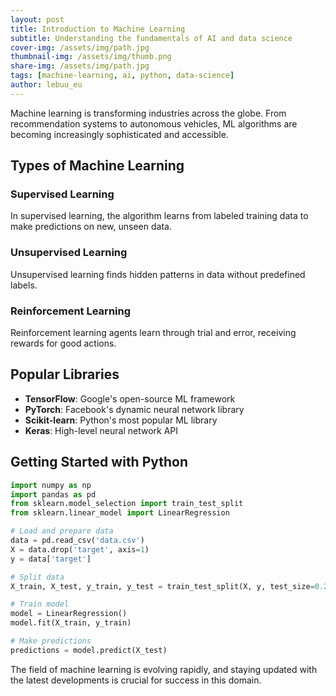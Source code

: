 ```yaml
---
layout: post
title: Introduction to Machine Learning
subtitle: Understanding the fundamentals of AI and data science
cover-img: /assets/img/path.jpg
thumbnail-img: /assets/img/thumb.png
share-img: /assets/img/path.jpg
tags: [machine-learning, ai, python, data-science]
author: lebuu_eu
---
```


Machine learning is transforming industries across the globe. From recommendation systems to autonomous vehicles, ML algorithms are becoming increasingly sophisticated and accessible.

## Types of Machine Learning

### Supervised Learning
In supervised learning, the algorithm learns from labeled training data to make predictions on new, unseen data.

### Unsupervised Learning
Unsupervised learning finds hidden patterns in data without predefined labels.

### Reinforcement Learning
Reinforcement learning agents learn through trial and error, receiving rewards for good actions.

## Popular Libraries

- **TensorFlow**: Google's open-source ML framework
- **PyTorch**: Facebook's dynamic neural network library
- **Scikit-learn**: Python's most popular ML library
- **Keras**: High-level neural network API

## Getting Started with Python

```python
import numpy as np
import pandas as pd
from sklearn.model_selection import train_test_split
from sklearn.linear_model import LinearRegression

# Load and prepare data
data = pd.read_csv('data.csv')
X = data.drop('target', axis=1)
y = data['target']

# Split data
X_train, X_test, y_train, y_test = train_test_split(X, y, test_size=0.2)

# Train model
model = LinearRegression()
model.fit(X_train, y_train)

# Make predictions
predictions = model.predict(X_test)
```

The field of machine learning is evolving rapidly, and staying updated with the latest developments is crucial for success in this domain. 